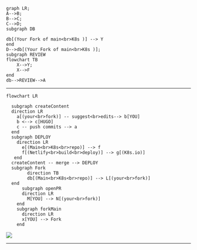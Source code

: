 
```mermaid
graph LR;
A-->B;
B-->C;
C-->D;
subgraph DB

db[(Your Fork of main<br>K8s )] --> Y    
end
D-->db[(Your Fork of main<br>K8s )];
subgraph REVIEW
flowchart TB
    X-->Y;
    X-->F
end
db-->REVIEW-->A

```

---

```mermaid
flowchart LR

  subgraph createContent
  direction LR
    a[(your<br>fork)] -- suggest<br>edits--> b[YOU]
    b <--> c[HUGO]
    c -- push commits --> a
  end
  subgraph DEPLOY
    direction LR
      e[(Main<br>K8s<br>repo)] --> f
      f[(Netlify<br>build<br>deploy)] --> g[(K8s.io)]
   end
  createContent -- merge --> DEPLOY
  subgraph Fork
        direction TB
        db[(Main<br>K8s<br>repo)] --> L[(your<br>fork)]
  end
      subgraph openPR
      direction LR
        M[YOU] --> N[(your<br>fork)]
    end
    subgraph forkMain 
      direction LR
      x[YOU] --> Fork
    end
```

[![](https://mermaid.ink/img/eyJjb2RlIjoiZmxvd2NoYXJ0IExSXG5cbiAgc3ViZ3JhcGggY3JlYXRlQ29udGVudFxuICBkaXJlY3Rpb24gTFJcbiAgICBhWyh5b3VyPGJyPmZvcmspXSAtLSBzdWdnZXN0PGJyPmVkaXRzLS0-IGJbWU9VXVxuICAgIGIgPC0tPiBjW0hVR09dXG4gICAgYyAtLSBwdXNoIGNvbW1pdHMgLS0-IGFcbiAgZW5kXG4gIHN1YmdyYXBoIERFUExPWVxuICAgIGRpcmVjdGlvbiBMUlxuICAgICAgZVsoTWFpbjxicj5LOHM8YnI-cmVwbyldIC0tPiBmXG4gICAgICBmWyhOZXRsaWZ5PGJyPmJ1aWxkPGJyPmRlcGxveSldIC0tPiBnWyhLOHMuaW8pXVxuICAgZW5kXG4gIGNyZWF0ZUNvbnRlbnQgLS0gbWVyZ2UgLS0-IERFUExPWVxuICBzdWJncmFwaCBGb3JrXG4gICAgICAgIGRpcmVjdGlvbiBUQlxuICAgICAgICBkYlsoTWFpbjxicj5LOHM8YnI-cmVwbyldIC0tPiBMWyh5b3VyPGJyPmZvcmspXVxuICBlbmRcbiAgICAgIHN1YmdyYXBoIG9wZW5QUlxuICAgICAgZGlyZWN0aW9uIExSXG4gICAgICAgIE1bWU9VXSAtLT4gTlsoeW91cjxicj5mb3JrKV1cbiAgICBlbmRcbiAgICBzdWJncmFwaCBmb3JrTWFpbiBcbiAgICAgIGRpcmVjdGlvbiBMUlxuICAgICAgeFtZT1VdIC0tPiBGb3JrXG4gICAgZW5kXG5cbiAgXG5cbiAgICBcbiAgXG4gXG4iLCJtZXJtYWlkIjp7InRoZW1lIjoiZGVmYXVsdCJ9LCJ1cGRhdGVFZGl0b3IiOmZhbHNlLCJhdXRvU3luYyI6dHJ1ZSwidXBkYXRlRGlhZ3JhbSI6ZmFsc2V9)](https://mermaid-js.github.io/mermaid-live-editor/edit/##eyJjb2RlIjoiZmxvd2NoYXJ0IExSXG5cbiAgc3ViZ3JhcGggY3JlYXRlQ29udGVuXG4gIGRpcmVjdGlvbiBMUlxuICAgIGFbKHlvdXI8YnI-Zm9yayldIC0tIHN1Z2dlc3Q8YnI-ZWRpdHMtLT4gYltZT1VdXG4gICAgYiA8LS0-IGNbSFVHT11cbiAgICBjIC0tIHB1c2ggY29tbWl0cyAtLT4gYVxuICBlbmRcbiAgc3ViZ3JhcGggREVQTE9ZXG4gICAgZGlyZWN0aW9uIExSXG4gICAgICBlWyhNYWluPGJyPks4czxicj5yZXBvKV0gLS0-IGZcbiAgICAgIGZbKE5ldGxpZnk8YnI-YnVpbGQ8YnI-ZGVwbG95KV0gLS0-IGdbKEs4cy5pbyldXG4gICBlbmRcbiAgY3JlYXRlQ29udGVudCAtLSBtZXJnZSAtLT4gREVQTE9ZXG4gIHN1YmdyYXBoIEZvcmtcbiAgICAgICAgZGlyZWN0aW9uIFRCXG4gICAgICAgIGRiWyhNYWluPGJyPks4czxicj5yZXBvKV0gLS0-IExbKHlvdXI8YnI-Zm9yayldXG4gIGVuZFxuICAgICAgc3ViZ3JhcGggb3BlblBSXG4gICAgICBkaXJlY3Rpb24gTFJcbiAgICAgICAgTVtZT1VdIC0tPiBOWyh5b3VyPGJyPmZvcmspXVxuICAgIGVuZFxuICAgIHN1YmdyYXBoIGZvcmtNYWluIFxuICAgICAgZGlyZWN0aW9uIExSXG4gICAgICB4W1lPVV0gLS0-IEZvcmtcbiAgICBlbmRcblxuICBcblxuICAgIFxuICBcbiBcbiIsIm1lcm1haWQiOiJ7XG4gIFwidGhlbWVcIjogXCJkZWZhdWx0XCJcbn0iLCJ1cGRhdGVFZGl0b3IiOmZhbHNlLCJhdXRvU3luYyI6dHJ1ZSwidXBkYXRlRGlhZ3JhbSI6ZmFsc2V9)

---